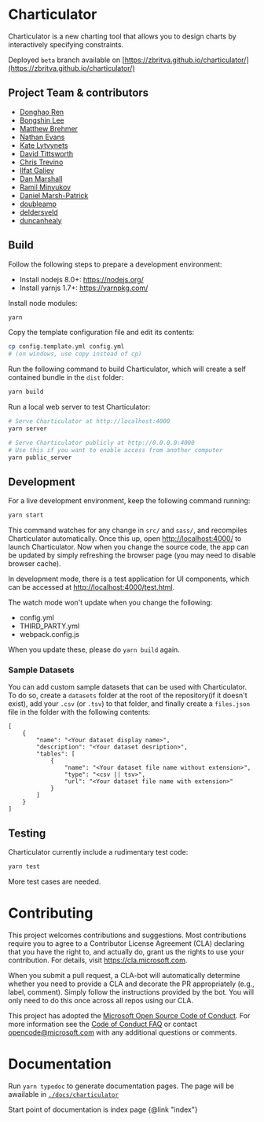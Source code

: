 
<!-- [![Build Status](https://travis-ci.org/Microsoft/charticulator.svg?branch=master)](https://travis-ci.org/Microsoft/charticulator) -->

Charticulator
====

Charticulator is a new charting tool that allows you to design charts by interactively specifying constraints.

Deployed `beta` branch available on [https://zbritva.github.io/charticulator/](https://zbritva.github.io/charticulator/)

Project Team & contributors
----

- [Donghao Ren](https://donghaoren.org/)
- [Bongshin Lee](http://research.microsoft.com/en-us/um/people/bongshin/)
- [Matthew Brehmer](https://www.microsoft.com/en-us/research/people/mabrehme/)
- [Nathan Evans](https://github.com/natoverse)
- [Kate Lytvynets](https://github.com/katua)
- [David Tittsworth](https://github.com/stopyoukid)
- [Chris Trevino](https://github.com/darthtrevino)
- [Ilfat Galiev](https://github.com/zbritva)
- [Dan Marshall](https://github.com/danmarshall)
- [Ramil Minyukov](https://github.com/MrRamka)
- [Daniel Marsh-Patrick](https://github.com/dm-p)
- [doubleamp](https://github.com/doubleamp)
- [deldersveld](https://github.com/deldersveld)
- [duncanhealy](https://github.com/duncanhealy)

Build
----

Follow the following steps to prepare a development environment:

- Install nodejs 8.0+: <https://nodejs.org/>
- Install yarnjs 1.7+: <https://yarnpkg.com/>

Install node modules:

```bash
yarn
```

Copy the template configuration file and edit its contents:

```bash
cp config.template.yml config.yml
# (on windows, use copy instead of cp)
```

Run the following command to build Charticulator, which will create a self contained bundle in the `dist` folder:

```bash
yarn build
```

Run a local web server to test Charticulator:

```bash
# Serve Charticulator at http://localhost:4000
yarn server

# Serve Charticulator publicly at http://0.0.0.0:4000
# Use this if you want to enable access from another computer
yarn public_server
```

Development
----

For a live development environment, keep the following command running:

```bash
yarn start
```

This command watches for any change in `src/` and `sass/`, and recompiles Charticulator automatically.
Once this up, open <http://localhost:4000/>
to launch Charticulator. Now when you change the source code, the app can be updated by simply
refreshing the browser page (you may need to disable browser cache).

In development mode, there is a test application for UI components, which can be accessed at <http://localhost:4000/test.html>.

The watch mode won't update when you change the following:

- config.yml
- THIRD_PARTY.yml
- webpack.config.js

When you update these, please do `yarn build` again.

### Sample Datasets
You can add custom sample datasets that can be used with Charticulator.  To do so, create a `datasets` folder at the root of the repository(if it doesn't exist), add your `.csv` (or `.tsv`) to that folder, and finally create a `files.json` file in the folder with the following contents:

```
[
    {
        "name": "<Your dataset display name>",
        "description": "<Your dataset desription>",
        "tables": [
            {
                "name": "<Your dataset file name without extension>",
                "type": "<csv || tsv>",
                "url": "<Your dataset file name with extension>"
            }
        ]
    }
]
```

Testing
----

Charticulator currently include a rudimentary test code:

```bash
yarn test
```

More test cases are needed.


# Contributing

This project welcomes contributions and suggestions.  Most contributions require you to agree to a
Contributor License Agreement (CLA) declaring that you have the right to, and actually do, grant us
the rights to use your contribution. For details, visit https://cla.microsoft.com.

When you submit a pull request, a CLA-bot will automatically determine whether you need to provide
a CLA and decorate the PR appropriately (e.g., label, comment). Simply follow the instructions
provided by the bot. You will only need to do this once across all repos using our CLA.

This project has adopted the [Microsoft Open Source Code of Conduct](https://opensource.microsoft.com/codeofconduct/).
For more information see the [Code of Conduct FAQ](https://opensource.microsoft.com/codeofconduct/faq/) or
contact [opencode@microsoft.com](mailto:opencode@microsoft.com) with any additional questions or comments.

# Documentation

Run `yarn typedoc` to generate documentation pages.
The page will be awailable in [`./docs/charticulator`](./docs/charticulator/index.html)

Start point of documentation is index page {@link "index"}
